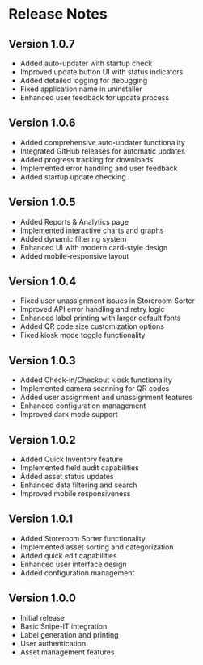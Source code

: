 # Release Notes

## Version 1.0.7
- Added auto-updater with startup check
- Improved update button UI with status indicators
- Added detailed logging for debugging
- Fixed application name in uninstaller
- Enhanced user feedback for update process

## Version 1.0.6
- Added comprehensive auto-updater functionality
- Integrated GitHub releases for automatic updates
- Added progress tracking for downloads
- Implemented error handling and user feedback
- Added startup update checking

## Version 1.0.5
- Added Reports & Analytics page
- Implemented interactive charts and graphs
- Added dynamic filtering system
- Enhanced UI with modern card-style design
- Added mobile-responsive layout

## Version 1.0.4
- Fixed user unassignment issues in Storeroom Sorter
- Improved API error handling and retry logic
- Enhanced label printing with larger default fonts
- Added QR code size customization options
- Fixed kiosk mode toggle functionality

## Version 1.0.3
- Added Check-in/Checkout kiosk functionality
- Implemented camera scanning for QR codes
- Added user assignment and unassignment features
- Enhanced configuration management
- Improved dark mode support

## Version 1.0.2
- Added Quick Inventory feature
- Implemented field audit capabilities
- Added asset status updates
- Enhanced data filtering and search
- Improved mobile responsiveness

## Version 1.0.1
- Added Storeroom Sorter functionality
- Implemented asset sorting and categorization
- Added quick edit capabilities
- Enhanced user interface design
- Added configuration management

## Version 1.0.0
- Initial release
- Basic Snipe-IT integration
- Label generation and printing
- User authentication
- Asset management features 